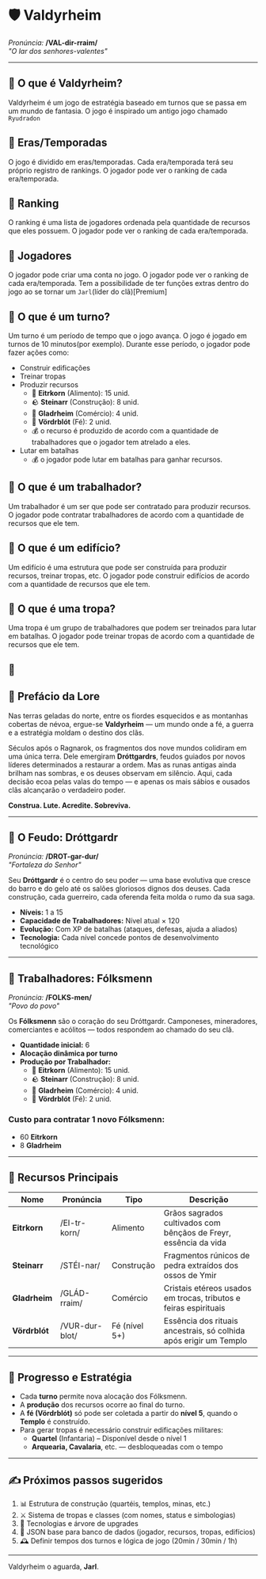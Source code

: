 # 🛡️ Valdyrheim

_Pronúncia:_ **/VAL-dir-rraim/**  
_"O lar dos senhores-valentes"_

---

## 📜 O que é Valdyrheim?

Valdyrheim é um jogo de estratégia baseado em turnos que se passa em um mundo de fantasia. O jogo é inspirado um antigo jogo chamado `Ryudradon`

## 📜 Eras/Temporadas

O jogo é dividido em eras/temporadas.
Cada era/temporada terá seu próprio registro de rankings.
O jogador pode ver o ranking de cada era/temporada.

## 📜 Ranking

O ranking é uma lista de jogadores ordenada pela quantidade de recursos que eles possuem.
O jogador pode ver o ranking de cada era/temporada.

## 📜 Jogadores

O jogador pode criar uma conta no jogo.
O jogador pode ver o ranking de cada era/temporada.
Tem a possibilidade de ter funções extras dentro do jogo ao se tornar um `Jarl`(líder do clã)[Premium]

## 📜 O que é um turno?

Um turno é um período de tempo que o jogo avança. O jogo é jogado em turnos de 10 minutos(por exemplo).
Durante esse período, o jogador pode fazer ações como:

- Construir edificações
- Treinar tropas
- Produzir recursos
  - 🍞 **Eitrkorn** (Alimento): 15 unid.
  - 🪨 **Steinarr** (Construção): 8 unid.
  - 💎 **Gladrheim** (Comércio): 4 unid.
  - 🔮 **Vördrblót** (Fé): 2 unid.
  - 💰 o recurso é produzido de acordo com a quantidade de trabalhadores que o jogador tem atrelado a eles.
- Lutar em batalhas
  - 💰 o jogador pode lutar em batalhas para ganhar recursos.

## 📜 O que é um trabalhador?

Um trabalhador é um ser que pode ser contratado para produzir recursos.
O jogador pode contratar trabalhadores de acordo com a quantidade de recursos que ele tem.

## 📜 O que é um edifício?

Um edifício é uma estrutura que pode ser construída para produzir recursos, treinar tropas, etc.
O jogador pode construir edifícios de acordo com a quantidade de recursos que ele tem.

## 📜 O que é uma tropa?

Uma tropa é um grupo de trabalhadores que podem ser treinados para lutar em batalhas.
O jogador pode treinar tropas de acordo com a quantidade de recursos que ele tem.

## 📜

## 📜 Prefácio da Lore

Nas terras geladas do norte, entre os fiordes esquecidos e as montanhas cobertas de névoa, ergue-se **Valdyrheim** — um mundo onde a fé, a guerra e a estratégia moldam o destino dos clãs.

Séculos após o Ragnarok, os fragmentos dos nove mundos colidiram em uma única terra. Dele emergiram **Dróttgardrs**, feudos guiados por novos líderes determinados a restaurar a ordem. Mas as runas antigas ainda brilham nas sombras, e os deuses observam em silêncio. Aqui, cada decisão ecoa pelas valas do tempo — e apenas os mais sábios e ousados clãs alcançarão o verdadeiro poder.

**Construa. Lute. Acredite. Sobreviva.**

---

## 🏰 O Feudo: Dróttgardr

_Pronúncia:_ **/DROT-gar-dur/**  
_"Fortaleza do Senhor"_

Seu **Dróttgardr** é o centro do seu poder — uma base evolutiva que cresce do barro e do gelo até os salões gloriosos dignos dos deuses. Cada construção, cada guerreiro, cada oferenda feita molda o rumo da sua saga.

- **Níveis:** 1 a 15
- **Capacidade de Trabalhadores:** Nível atual × 120
- **Evolução:** Com XP de batalhas (ataques, defesas, ajuda a aliados)
- **Tecnologia:** Cada nível concede pontos de desenvolvimento tecnológico

---

## 👷 Trabalhadores: Fólksmenn

_Pronúncia:_ **/FOLKS-men/**  
_"Povo do povo"_

Os **Fólksmenn** são o coração do seu Dróttgardr. Camponeses, mineradores, comerciantes e acólitos — todos respondem ao chamado do seu clã.

- **Quantidade inicial:** 6
- **Alocação dinâmica por turno**
- **Produção por Trabalhador:**
  - 🍞 **Eitrkorn** (Alimento): 15 unid.
  - 🪨 **Steinarr** (Construção): 8 unid.
  - 💎 **Gladrheim** (Comércio): 4 unid.
  - 🔮 **Vördrblót** (Fé): 2 unid.

### Custo para contratar 1 novo Fólksmenn:

- 60 **Eitrkorn**
- 8 **Gladrheim**

---

## 💠 Recursos Principais

| Nome          | Pronúncia      | Tipo          | Descrição                                                         |
| ------------- | -------------- | ------------- | ----------------------------------------------------------------- |
| **Eitrkorn**  | /EI-tr-korn/   | Alimento      | Grãos sagrados cultivados com bênçãos de Freyr, essência da vida  |
| **Steinarr**  | /STÉI-nar/     | Construção    | Fragmentos rúnicos de pedra extraídos dos ossos de Ymir           |
| **Gladrheim** | /GLÁD-rraim/   | Comércio      | Cristais etéreos usados em trocas, tributos e feiras espirituais  |
| **Vördrblót** | /VUR-dur-blot/ | Fé (nível 5+) | Essência dos rituais ancestrais, só colhida após erigir um Templo |

---

## 🧭 Progresso e Estratégia

- Cada **turno** permite nova alocação dos Fólksmenn.
- A **produção** dos recursos ocorre ao final do turno.
- A **fé (Vördrblót)** só pode ser coletada a partir do **nível 5**, quando o **Templo** é construído.
- Para gerar tropas é necessário construir edificações militares:
  - **Quartel** (Infantaria) – Disponível desde o nível 1
  - **Arquearia, Cavalaria**, etc. — desbloqueadas com o tempo

---

## ✍️ Próximos passos sugeridos

1. 📊 Estrutura de construção (quartéis, templos, minas, etc.)
2. ⚔️ Sistema de tropas e classes (com nomes, status e simbologias)
3. 🧠 Tecnologias e árvore de upgrades
4. 🧾 JSON base para banco de dados (jogador, recursos, tropas, edifícios)
5. 🕰️ Definir tempos dos turnos e lógica de jogo (20min / 30min / 1h)

---

Valdyrheim o aguarda, **Jarl**.

